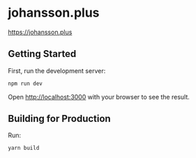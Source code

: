 # johansson.plus
https://johansson.plus

## Getting Started

First, run the development server:

```bash
npm run dev
```

Open [http://localhost:3000](http://localhost:3000) with your browser to see the result.

## Building for Production

Run:
```bash
yarn build
```
